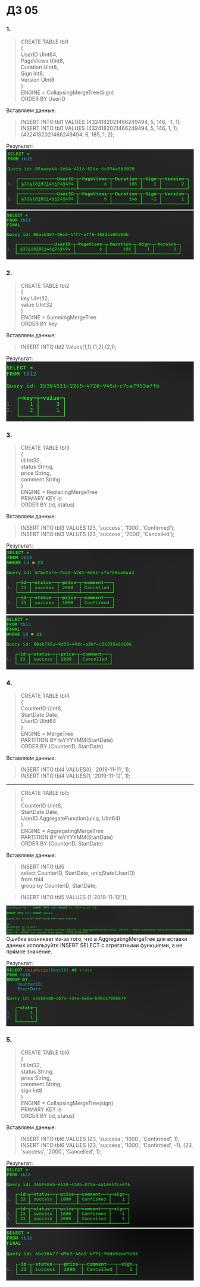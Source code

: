 # ДЗ 05  
### 1.  
> CREATE TABLE tbl1  
(  
    UserID UInt64,  
    PageViews UInt8,  
    Duration UInt8,  
    Sign Int8,  
    Version UInt8  
)  
ENGINE = CollapsingMergeTree(Sign)  
ORDER BY UserID

Вставляем данные:  
> INSERT INTO tbl1 VALUES (4324182021466249494, 5, 146, -1, 1);  
INSERT INTO tbl1 VALUES (4324182021466249494, 5, 146, 1, 1),(4324182021466249494, 6, 185, 1, 2);

Результат:  
![](https://github.com/oslavgorod/Clickhouse-2024/blob/main/DZ05/img/001.png)  
![](https://github.com/oslavgorod/Clickhouse-2024/blob/main/DZ05/img/002.png)  

### 2.  
> CREATE TABLE tbl2  
(  
    key UInt32,  
    value UInt32  
)  
ENGINE = SummingMergeTree  
ORDER BY key

Вставляем данные:
> INSERT INTO tbl2 Values(1,1),(1,2),(2,1);

Результат:  
![](https://github.com/oslavgorod/Clickhouse-2024/blob/main/DZ05/img/003.png)  

### 3.  
> CREATE TABLE tbl3  
(  
    id Int32,  
    status String,  
    price String,  
    comment String  
)  
ENGINE = ReplacingMergeTree  
PRIMARY KEY id  
ORDER BY (id, status)  

Вставляем данные:  
> INSERT INTO tbl3 VALUES (23, 'success', '1000', 'Confirmed');  
INSERT INTO tbl3 VALUES (23, 'success', '2000', 'Cancelled');

Результат:  
![](https://github.com/oslavgorod/Clickhouse-2024/blob/main/DZ05/img/004.png)  
![](https://github.com/oslavgorod/Clickhouse-2024/blob/main/DZ05/img/005.png)  

### 4.  
> CREATE TABLE tbl4  
(  
    CounterID UInt8,  
    StartDate Date,  
    UserID UInt64  
)  
ENGINE = MergeTree  
PARTITION BY toYYYYMM(StartDate)  
ORDER BY (CounterID, StartDate)  

Вставляем данные:  
> INSERT INTO tbl4 VALUES(0, '2019-11-11', 1);  
INSERT INTO tbl4 VALUES(1, '2019-11-12', 1);  
_____________________________________________________________________
> CREATE TABLE tbl5  
(  
    CounterID UInt8,  
    StartDate Date,  
    UserID AggregateFunction(uniq, UInt64)  
)  
ENGINE = AggregatingMergeTree  
PARTITION BY toYYYYMM(StartDate)  
ORDER BY (CounterID, StartDate)

Вставляем данные:  
> INSERT INTO tbl5  
select CounterID, StartDate, uniqState(UserID)  
from tbl4  
group by CounterID, StartDate;

> INSERT INTO tbl5 VALUES (1,'2019-11-12',1);

![](https://github.com/oslavgorod/Clickhouse-2024/blob/main/DZ05/img/006.png)  
Ошибка возникает из-за того, что в AggregatingMergeTree для вставки данных используйте INSERT SELECT с агрегатными функциями, а не прямое значение.  

Результат:  
![](https://github.com/oslavgorod/Clickhouse-2024/blob/main/DZ05/img/007.png)  

### 5.  
> CREATE TABLE tbl6  
(  
    id Int32,  
    status String,  
    price String,  
    comment String,  
    sign Int8  
)  
ENGINE = CollapsingMergeTree(sign)  
PRIMARY KEY id  
ORDER BY (id, status)

Вставляем данные:  
> INSERT INTO tbl6 VALUES (23, 'success', '1000', 'Confirmed', 1);
INSERT INTO tbl6 VALUES (23, 'success', '1000', 'Confirmed', -1), (23, 'success', '2000', 'Cancelled', 1);

Результат:  
![](https://github.com/oslavgorod/Clickhouse-2024/blob/main/DZ05/img/008.png)  
![](https://github.com/oslavgorod/Clickhouse-2024/blob/main/DZ05/img/009.png)  
